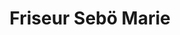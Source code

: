 ---
title: "Friseur Sebö Marie"
url: /klagenfurt-am-woerthersee/friseur-seboe-marie/
shop: Friseur
---